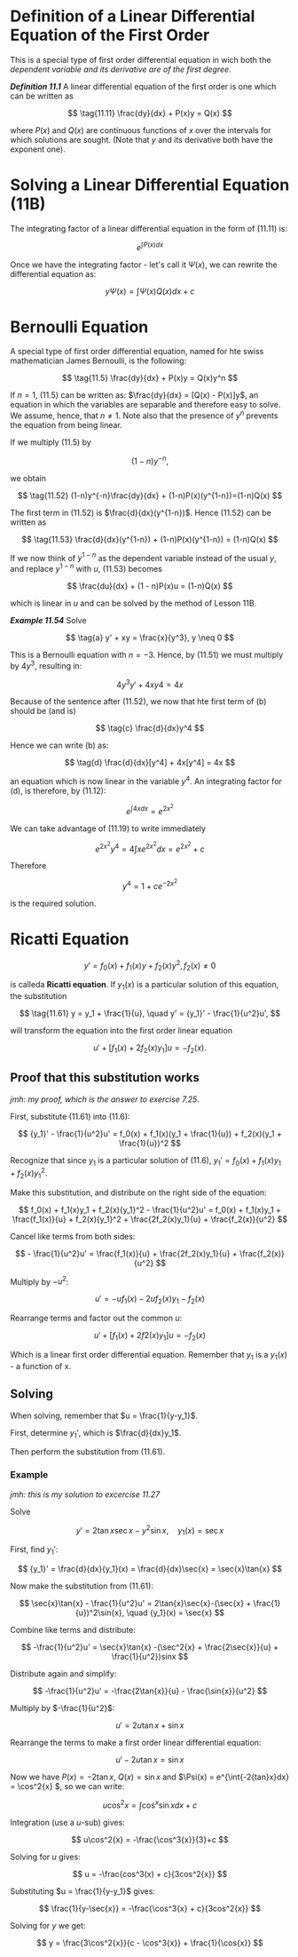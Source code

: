 # Definition of a Linear Differential Equation of the First Order

This is a special type of first order differential equation in wich both the *dependent variable and its derivative are of the first degree*.

***Definition 11.1***
A linear differential equation of the first order is one which can be written as

$$ \tag{11.11} \frac{dy}{dx} + P(x)y = Q(x) $$

where $P(x)$ and $Q(x)$ are continuous functions of $x$ over the intervals for which solutions are sought. (Note that $y$ and its derivative both have the exponent one).

# Solving a Linear Differential Equation (11B)

The integrating factor of a linear differential equation in the form of (11.11) is:

$$ \tag{11.12} e^{\int P(x)dx} $$

Once we have the integrating factor - let's call it $\Psi(x)$, we can rewrite the differential equation as:

$$ \tag{11.21} y\Psi(x) = \int\Psi(x)Q(x)dx + c $$

# Bernoulli Equation
A special type of first order differential equation, named for hte swiss mathematician James Bernoulli, is the following:

$$ \tag{11.5} \frac{dy}{dx} + P(x)y = Q(x)y^n $$

If $n = 1$, (11.5) can be written as: $\frac{dy}{dx} = [Q(x) - P(x)]y$, an equation in which the variables are separable and therefore easy to solve. We assume, hence, that $n \neq 1$. Note also that the presence of $y^n$ prevents the equation from being linear.

If we multiply (11.5) by

$$ \tag{11.51} (1-n)y^{-n},$$

we obtain

$$ \tag{11.52} (1-n)y^{-n}\frac{dy}{dx} + (1-n)P(x)(y^{1-n})=(1-n)Q(x) $$

The first term in (11.52) is $\frac{d}{dx}(y^{1-n})$. Hence (11.52) can be written as

$$ \tag{11.53} \frac{d}{dx}(y^{1-n}) + (1-n)P(x)(y^{1-n}) = (1-n)Q(x) $$

If we now think of $y^{1-n}$ as the dependent variable instead of the usual $y$, and replace $y^{1-n}$ with $u$, (11.53) becomes

$$ \frac{du}{dx} + (1 - n)P(x)u = (1-n)Q(x) $$

which is linear in $u$ and can be solved by the method of Lesson 11B.

***Example 11.54***
Solve

$$ \tag{a} y' + xy = \frac{x}{y^3}, y \neq 0 $$

This is a Bernoulli equation with $n = -3$. Hence, by (11.51) we must multiply by $4y^3$, resulting in:

$$ \tag{b} 4y^3y' + 4xy4 = 4x $$

Because of the sentence after (11.52), we now that hte first term of (b) should be (and is)

$$ \tag{c} \frac{d}{dx}y^4 $$

Hence we can write (b) as:

$$ \tag{d} \frac{d}{dx}[y^4] + 4x[y^4] = 4x $$

an equation which is now linear in the variable $y^4$. An integrating factor for (d), is therefore, by (11.12):

$$ \tag{e} e^{\int 4xdx} = e^{2x^2} $$

We can take advantage of (11.19) to write immediately

$$ \tag{f} e^{2x^2}y^4 = 4 \int xe^{2x^2}dx = e^{2x^2} + c $$

Therefore

$$ \tag{g} y^4 = 1 + ce^{-2x^2} $$

is the required solution.

# Ricatti Equation

$$ \tag{11.6} y' = f_0(x) + f_1(x)y + f_2(x)y^2, f_2(x) \neq 0 $$

is calleda **Ricatti equation**. If $y_1(x)$ is a particular solution of this equation, the substitution

$$ \tag{11.61} y = y_1 + \frac{1}{u}, \quad y' = {y_1}' - \frac{1}{u^2}u', $$

will transform the equation into the first order linear equation

$$ \tag{11.62} u' + [f_1(x) + 2f_2(x)y_1]u = -f_2(x). $$

## Proof that this substitution works

*jmh: my proof, which is the answer to exercise 7.25*.

First, substitute (11.61) into (11.6):

$$ {y_1}' - \frac{1}{u^2}u' = f_0(x) + f_1(x)(y_1 + \frac{1}{u}) + f_2(x)(y_1 + \frac{1}{u})^2 $$

Recognize that since $y_1$ is a particular solution of (11.6), ${y_1}' = f_0(x) + f_1(x)y_1 + f_2(x){y_1}^2$.

Make this substitution, and distribute on the right side of the equation:

$$ f_0(x) + f_1(x)y_1 + f_2(x){y_1}^2 - \frac{1}{u^2}u' = f_0(x) + f_1(x)y_1 + \frac{f_1(x)}{u} + f_2(x){y_1}^2 + \frac{2f_2(x)y_1}{u} + \frac{f_2(x)}{u^2} $$

Cancel like terms from both sides:

$$ - \frac{1}{u^2}u' = \frac{f_1(x)}{u} + \frac{2f_2(x)y_1}{u} + \frac{f_2(x)}{u^2} $$

Multiply by $-u^2$:

$$ u' = -uf_1(x)-2uf_2(x)y_1 - f_2(x) $$

Rearrange terms and factor out the common $u$:

$$ u' + [f_1(x) + 2f2(x)y_1]u = -f_2(x) $$

Which is a linear first order differential equation. Remember that $y_1$ is a $y_1(x)$ - a function of x.

## Solving

When solving, remember that $u = \frac{1}{y-y_1}$.

First, determine ${y_1}'$, which is $\frac{d}{dx}y_1$.

Then perform the substitution from (11.61).

### Example

*jmh: this is my solution to excercise 11.27*

Solve

$$ y' = 2\tan{x}\sec{x}-y^2\sin{x}, \quad {y_1}(x) = \sec{x} $$

First, find ${y_1}'$:

$$ {y_1}' = \frac{d}{dx}{y_1}(x) = \frac{d}{dx}\sec{x} = \sec{x}\tan{x} $$

Now make the substitution from (11.61):

$$ \sec{x}\tan{x} - \frac{1}{u^2}u' = 2\tan{x}\sec{x}-(\sec{x} + \frac{1}{u})^2\sin{x}, \quad {y_1}(x) = \sec{x} $$

Combine like terms and distribute:

$$ -\frac{1}{u^2}u' = \sec{x}\tan{x} -(\sec^2{x} + \frac{2\sec{x}}{u} + \frac{1}{u^2})sinx $$

Distribute again and simplify:

$$ -\frac{1}{u^2}u' = -\frac{2\tan{x}}{u} - \frac{\sin{x}}{u^2} $$

Multiply by $-\frac{1}{u^2}$:

$$ u' = 2u\tan{x} + \sin{x} $$

Rearrange the terms to make a first order linear differential equation:

$$ u' - 2u\tan{x} = \sin{x} $$

Now we have $P(x) = -2\tan{x}$, $Q(x) = \sin{x}$ and $\Psi(x) = e^{\int{-2\{tan}x}dx} = \cos^2{x} $, so we can write:

$$ u\cos^2{x} = \int{\cos^{x}\sin{x}dx} + c $$

Integration (use a $u$-sub) gives:

$$ u\cos^2{x} = -\frac{\cos^3{x}}{3}+c $$

Solving for $u$ gives:

$$ u = -\frac{cos^3(x) + c}{3cos^2{x}} $$

Substituting $u = \frac{1}{y-y_1}$ gives:

$$ \frac{1}{y-\sec{x}} = -\frac{\cos^3{x} + c}{3cos^2{x}} $$

Solving for $y$ we get:

$$ y = \frac{3\cos^2{x}}{c - \cos^3{x}} + \frac{1}{\cos{x}} $$
